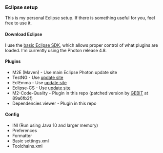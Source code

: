 ### Eclipse setup

This is my personal Eclipse setup.
If there is something useful for you, feel free to use it.

#### Download Eclipse

I use the [basic Eclipse SDK](http://download.eclipse.org/eclipse/downloads/),
which allows proper control of what plugins are loaded.
I'm currently using the Photon release 4.8.

#### Plugins

* M2E (Maven) - Use main Eclipse Photon update site
* TestNG - Use [update site](http://beust.com/eclipse)
* EclEmma - Use [update site](http://update.eclemma.org/)
* Eclipse-CS - Use [update site](http://eclipse-cs.sourceforge.net/update)
* M2-Code-Quality - Plugin in this repo (patched version by [GEBIT](https://github.com/GEBIT/m2e-code-quality/tree/develop) at 89a6fb2f)
* Dependencies viewer - Plugin in this repo

#### Config

* INI (Run using Java 10 and larger memory)
* Preferences
* Formatter
* Basic settings.xml
* Toolchains.xml
